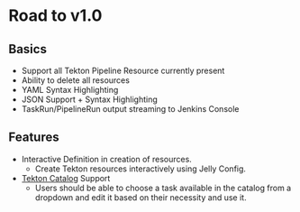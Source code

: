 # Road to v1.0

## Basics
- Support all Tekton Pipeline Resource currently present
- Ability to delete all resources
- YAML Syntax Highlighting
- JSON Support + Syntax Highlighting
- TaskRun/PipelineRun output streaming to Jenkins Console

## Features
- Interactive Definition in creation of resources.
    - Create Tekton resources interactively using Jelly Config.
- [Tekton Catalog](https://github.com/tektoncd/catalog) Support
    - Users should be able to choose a task available in the catalog from a dropdown and edit it based on their necessity and use it.
